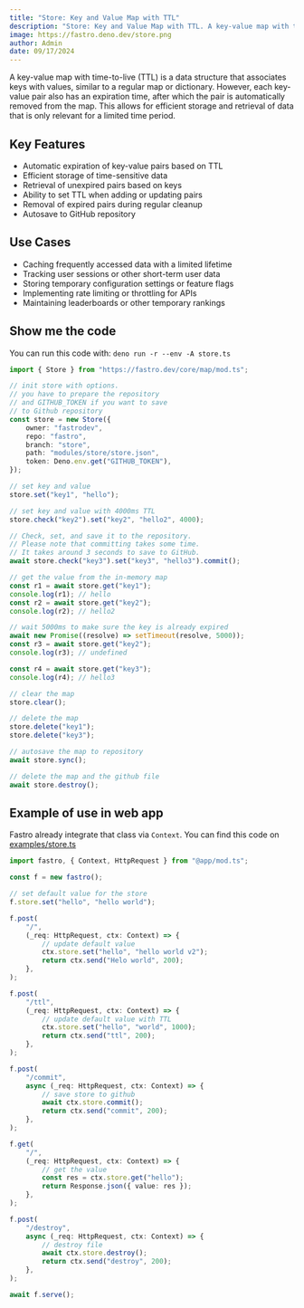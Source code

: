 ```yaml
---
title: "Store: Key and Value Map with TTL"
description: "Store: Key and Value Map with TTL. A key-value map with time-to-live (TTL) is a data structure that associates keys with values, similar to a regular map or dictionary"
image: https://fastro.deno.dev/store.png
author: Admin
date: 09/17/2024
---
```


A key-value map with time-to-live (TTL) is a data structure that associates keys
with values, similar to a regular map or dictionary. However, each key-value
pair also has an expiration time, after which the pair is automatically removed
from the map. This allows for efficient storage and retrieval of data that is
only relevant for a limited time period.

## Key Features

- Automatic expiration of key-value pairs based on TTL
- Efficient storage of time-sensitive data
- Retrieval of unexpired pairs based on keys
- Ability to set TTL when adding or updating pairs
- Removal of expired pairs during regular cleanup
- Autosave to GitHub repository

## Use Cases

- Caching frequently accessed data with a limited lifetime
- Tracking user sessions or other short-term user data
- Storing temporary configuration settings or feature flags
- Implementing rate limiting or throttling for APIs
- Maintaining leaderboards or other temporary rankings

## Show me the code

You can run this code with: `deno run -r --env -A store.ts`

```ts
import { Store } from "https://fastro.dev/core/map/mod.ts";

// init store with options.
// you have to prepare the repository
// and GITHUB_TOKEN if you want to save
// to Github repository
const store = new Store({
    owner: "fastrodev",
    repo: "fastro",
    branch: "store",
    path: "modules/store/store.json",
    token: Deno.env.get("GITHUB_TOKEN"),
});

// set key and value
store.set("key1", "hello");

// set key and value with 4000ms TTL
store.check("key2").set("key2", "hello2", 4000);

// Check, set, and save it to the repository.
// Please note that committing takes some time.
// It takes around 3 seconds to save to GitHub.
await store.check("key3").set("key3", "hello3").commit();

// get the value from the in-memory map
const r1 = await store.get("key1");
console.log(r1); // hello
const r2 = await store.get("key2");
console.log(r2); // hello2

// wait 5000ms to make sure the key is already expired
await new Promise((resolve) => setTimeout(resolve, 5000));
const r3 = await store.get("key2");
console.log(r3); // undefined

const r4 = await store.get("key3");
console.log(r4); // hello3

// clear the map
store.clear();

// delete the map
store.delete("key1");
store.delete("key3");

// autosave the map to repository
await store.sync();

// delete the map and the github file
await store.destroy();
```

## Example of use in web app

Fastro already integrate that class via `Context`. You can find this code on
[examples/store.ts](https://raw.githubusercontent.com/fastrodev/fastro/main/examples/store.ts)

```ts
import fastro, { Context, HttpRequest } from "@app/mod.ts";

const f = new fastro();

// set default value for the store
f.store.set("hello", "hello world");

f.post(
    "/",
    (_req: HttpRequest, ctx: Context) => {
        // update default value
        ctx.store.set("hello", "hello world v2");
        return ctx.send("Helo world", 200);
    },
);

f.post(
    "/ttl",
    (_req: HttpRequest, ctx: Context) => {
        // update default value with TTL
        ctx.store.set("hello", "world", 1000);
        return ctx.send("ttl", 200);
    },
);

f.post(
    "/commit",
    async (_req: HttpRequest, ctx: Context) => {
        // save store to github
        await ctx.store.commit();
        return ctx.send("commit", 200);
    },
);

f.get(
    "/",
    (_req: HttpRequest, ctx: Context) => {
        // get the value
        const res = ctx.store.get("hello");
        return Response.json({ value: res });
    },
);

f.post(
    "/destroy",
    async (_req: HttpRequest, ctx: Context) => {
        // destroy file
        await ctx.store.destroy();
        return ctx.send("destroy", 200);
    },
);

await f.serve();
```
